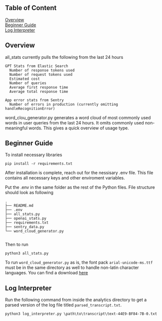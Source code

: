## Table of Content
[Overview](https://github.com/harmony-one/x/blob/main/voice/analytics/README.md#overview) \
[Beginner Guide](https://github.com/harmony-one/x/edit/main/voice/analytics/README.md#beginner-guide) \
[Log Interpreter](https://github.com/harmony-one/x/edit/main/voice/analytics/README.md#log-interpreter) 

## Overview
all_stats currently pulls the following from the last 24 hours
```
GPT Stats from Elastic Search
  Number of response tokens used
  Number of request tokens used
  Estimated cost
  Number of queries
  Average first response time
  Average total response time

App error stats from Sentry
  Number of errors in production (currently omitting handleRecognitionError)
```

word_clou_generator.py generates a word cloud of most commonly used words in user queries from the last 24 hours. It omits commonly used non-meaningful words. This gives a quick overview of usage type. 

## Beginner Guide
To install necessary libraries
```
pip install -r requirements.txt
```

After installation is complete, reach out for the nessisary .env file. This file contains all necessary keys and other enviroment variables. 

Put the .env in the same folder as the rest of the Python files. File structure should look as following
```
.
├── README.md
├── .env
├── all_stats.py
├── openai_stats.py
├── requirements.txt
├── sentry_data.py
└── word_cloud_generator.py
             
```

Then to run
```
python3 all_stats.py
```

To run `word_cloud_generator.py` as is, the font pack `arial-unicode-ms.ttf` must be in the same directory as well to handle non-latin character languages. You can find a download [here](https://www.download-free-fonts.com/details/88978/arial-unicode-ms)

## Log Interpreter
Run the following command from inside the analytics directory to get a parsed version of the log file titled `parsed_transcript.txt`.
```
python3 log_interpreter.py \path\to\transcript\text-44E9-BF84-7B-0.txt
```
